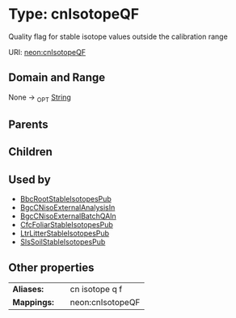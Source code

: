 
# Type: cnIsotopeQF


Quality flag for stable isotope values outside the calibration range

URI: [neon:cnIsotopeQF](https://data.neonscience.org/cnIsotopeQF)


## Domain and Range

None ->  <sub>OPT</sub> [String](types/String.md)

## Parents


## Children


## Used by

 * [BbcRootStableIsotopesPub](BbcRootStableIsotopesPub.md)
 * [BgcCNisoExternalAnalysisIn](BgcCNisoExternalAnalysisIn.md)
 * [BgcCNisoExternalBatchQAIn](BgcCNisoExternalBatchQAIn.md)
 * [CfcFoliarStableIsotopesPub](CfcFoliarStableIsotopesPub.md)
 * [LtrLitterStableIsotopesPub](LtrLitterStableIsotopesPub.md)
 * [SlsSoilStableIsotopesPub](SlsSoilStableIsotopesPub.md)

## Other properties

|  |  |  |
| --- | --- | --- |
| **Aliases:** | | cn isotope q f |
| **Mappings:** | | neon:cnIsotopeQF |

